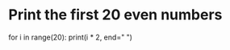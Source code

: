 <!-- Problem Statement
Write a program that prints the first 20 even numbers. There are several correct approaches, but they all use a loop of some sort. Do no write twenty print statements

The first even number is 0:

0 2 4 6 8 10 12 14 16 18 20 22 24 26 28 30 32 34 36 38 -->

# Print the first 20 even numbers
for i in range(20):
    print(i * 2, end=" ")

